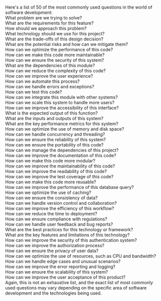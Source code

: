 Here's a list of 50 of the most commonly used questions in the world of software development:  
What problem are we trying to solve?  
What are the requirements for this feature?  
How should we approach this problem?  
What technology should we use for this project?  
What are the trade-offs of this design decision?  
What are the potential risks and how can we mitigate them?  
How can we optimize the performance of this code?  
How can we make this code more maintainable?  
How can we ensure the security of this system?  
What are the dependencies of this module?  
How can we reduce the complexity of this code?  
How can we improve the user experience?  
How can we automate this process?  
How can we handle errors and exceptions?  
How can we test this code?  
How can we integrate this module with other systems?  
How can we scale this system to handle more users?  
How can we improve the accessibility of this interface?  
What is the expected output of this function?  
What are the inputs and outputs of this system?  
What are the key performance metrics for this system?  
How can we optimize the use of memory and disk space?  
How can we handle concurrency and threading?  
How can we ensure the reliability of this system?  
How can we ensure the portability of this code?  
How can we manage the dependencies of this project?  
How can we improve the documentation of this code?  
How can we make this code more modular?  
How can we improve the maintainability of this code?  
How can we improve the readability of this code?  
How can we improve the test coverage of this code?  
How can we make this code more reusable?  
How can we improve the performance of this database query?  
How can we optimize the use of caching?  
How can we ensure the consistency of data?  
How can we handle version control and collaboration?  
How can we improve the efficiency of this workflow?  
How can we reduce the time to deployment?  
How can we ensure compliance with regulations?  
How can we handle user feedback and bug reports?  
What are the best practices for this technology or framework?  
What are the key features and limitations of this technology?  
How can we improve the security of this authentication system?  
How can we improve the authorization process?  
How can we ensure the privacy of user data?  
How can we optimize the use of resources, such as CPU and bandwidth?  
How can we handle edge cases and unusual scenarios?  
How can we improve the error reporting and logging?  
How can we ensure the scalability of this system?  
How can we improve the user acceptance of this product?  
Again, this is not an exhaustive list, and the exact list of most commonly used questions may vary depending on the specific area of software development and the technologies being used.  
